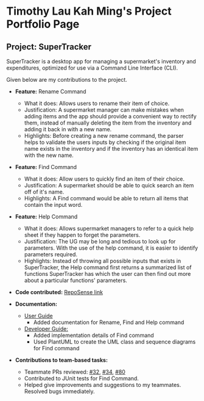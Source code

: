 # Timothy Lau Kah Ming's Project Portfolio Page

## Project: SuperTracker

SuperTracker is a desktop app for managing a supermarket's inventory and expenditures,
optimized for use via a Command Line Interface (CLI).

Given below are my contributions to the project.

- **Feature:** Rename Command
  - What it does: Allows users to rename their item of choice.
  - Justification: A supermarket manager can make mistakes when adding items
    and the app should provide a convenient way to rectify them, instead of manually deleting the item from the inventory
    and adding it back in with a new name.
  - Highlights: Before creating a new rename command, the parser helps to validate the users inputs by checking if the 
  original item name exists in the inventory and if the inventory has an identical item with the new name.


- **Feature:** Find Command
  - What it does: Allow users to quickly find an item of their choice.
  - Justification: A supermarket should be able to quick search an item off of it's name.
  - Highlights: A Find command would be able to return all items that contain the input word.


- **Feature:** Help Command
  - What it does: Allows supermarket managers to refer to a quick help sheet if they happen to forget the parameters.
  - Justification: The UG may be long and tedious to look up for parameters. With the use of the help command, it is 
  easier to identify parameters required.
  - Highlights: Instead of throwing all possible inputs that exists in SuperTracker, the Help command first returns a
  summarized list of functions SuperTracker has which the user can then find out more about a particular functions'
  parameters.


- **Code contributed:** [RepoSense link](https://nus-cs2113-ay2324s2.github.io/tp-dashboard/?search=TimothyLKM&breakdown=true&sort=groupTitle%20dsc&sortWithin=title&since=2024-02-23&timeframe=commit&mergegroup=&groupSelect=groupByRepos&checkedFileTypes=docs~functional-code~test-code~other)


- **Documentation:**
  - [User Guide](https://ay2324s2-cs2113-t13-4.github.io/tp/UserGuide.html)
    - Added documentation for Rename, Find and Help command
  - [Developer Guide:](https://ay2324s2-cs2113-t13-4.github.io/tp/DeveloperGuide.html)
    - Added implementation details of Find command
    - Used PlantUML to create the UML class and sequence diagrams for Find command


- **Contributions to team-based tasks:**
  - Teammate PRs reviewed: [#32](https://github.com/AY2324S2-CS2113-T13-4/tp/pull/32), [#34](https://github.com/AY2324S2-CS2113-T13-4/tp/pull/34), [#80](https://github.com/AY2324S2-CS2113-T13-4/tp/pull/80)
  - Contributed to JUnit tests for Find Command.
  - Helped give improvements and suggestions to my teammates. Resolved bugs immediately.
